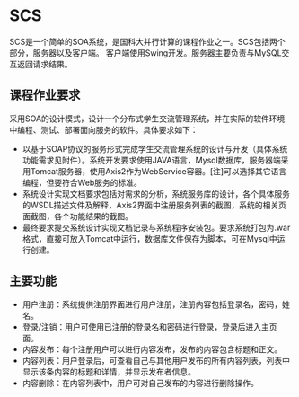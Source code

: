 # SCS
SCS是一个简单的SOA系统，是国科大并行计算的课程作业之一。SCS包括两个部分，服务器以及客户端。
客户端使用Swing开发。服务器主要负责与MySQL交互返回请求结果。
## 课程作业要求
采用SOA的设计模式，设计一个分布式学生交流管理系统，并在实际的软件环境中编程、测试、部署面向服务的软件。具体要求如下：
 - 以基于SOAP协议的服务形式完成学生交流管理系统的设计与开发（具体系统功能需求见附件）。系统开发要求使用JAVA语言，Mysql数据库，服务器端采用Tomcat服务器，使用Axis2作为WebService容器。[注]可以选择其它语言编程，但要符合Web服务的标准。
 - 系统设计实现文档要求包括对需求的分析，系统服务库的设计，各个具体服务的WSDL描述文件及解释，Axis2界面中注册服务列表的截图，系统的相关页面截图，各个功能结果的截图。
 - 最终要求提交系统设计实现文档记录与系统程序安装包。要求系统打包为.war格式，直接可放入Tomcat中运行，数据库文件保存为脚本，可在Mysql中运行创建。

## 主要功能
 - 用户注册：系统提供注册界面进行用户注册，注册内容包括登录名，密码，姓名。
 - 登录/注销：用户可使用已注册的登录名和密码进行登录，登录后进入主页面。
 - 内容发布：每个注册用户可以进行内容发布，发布的内容包含标题和正文。
 - 内容列表：用户登录后，可查看自己与其他用户发布的所有内容列表，列表中显示该条内容的标题和详情，并显示发布者信息。
 - 内容删除：在内容列表中，用户可对自己发布的内容进行删除操作。
